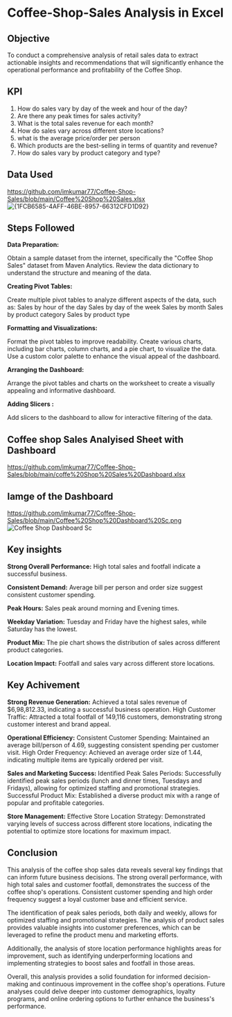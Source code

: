 # Coffee-Shop-Sales Analysis in Excel
## Objective
To conduct a comprehensive analysis of retail sales data to extract actionable insights and recommendations that will significantly enhance the operational performance and profitability of the Coffee Shop.

## KPI
1. How do sales vary by day of the week and hour of the day?
2. Are there any peak times for sales activity?
3. What is the total sales revenue for each month?
4. How do sales vary across different store locations?
5. what is the average price/order per person
6. Which products are the best-selling in terms of quantity and revenue?
7. How do sales vary by product category and type?

## Data Used
https://github.com/imkumar77/Coffee-Shop-Sales/blob/main/Coffee%20Shop%20Sales.xlsx
![{1FCB6585-4AFF-46BE-8957-66312CFD1D92}](https://github.com/user-attachments/assets/cad77634-1254-4075-8dc5-e36910d16f47)

## Steps Followed
**Data Preparation:** 

Obtain a sample dataset from the internet, specifically the "Coffee Shop Sales" dataset from Maven Analytics.
Review the data dictionary to understand the structure and meaning of the data.

**Creating Pivot Tables:**

Create multiple pivot tables to analyze different aspects of the data, such as:
Sales by hour of the day
Sales by day of the week
Sales by month
Sales by product category
Sales by product type

**Formatting and Visualizations:**

Format the pivot tables to improve readability.
Create various charts, including bar charts, column charts, and a pie chart, to visualize the data.
Use a custom color palette to enhance the visual appeal of the dashboard.

**Arranging the Dashboard:**

Arrange the pivot tables and charts on the worksheet to create a visually appealing and informative dashboard.

**Adding Slicers :**

Add slicers to the dashboard to allow for interactive filtering of the data.

## Coffee shop Sales Analyised Sheet with Dashboard
https://github.com/imkumar77/Coffee-Shop-Sales/blob/main/coffe%20Shop%20Sales%20Dashboard.xlsx

## Iamge of the Dashboard

https://github.com/imkumar77/Coffee-Shop-Sales/blob/main/Coffee%20Shop%20Dashboard%20Sc.png
![Coffee Shop Dashboard Sc](https://github.com/user-attachments/assets/2d9e30a9-8150-432d-a309-8531ad407f7d)

## Key insights

**Strong Overall Performance:** High total sales and footfall indicate a successful business.

**Consistent Demand:** Average bill per person and order size suggest consistent customer spending.

**Peak Hours:** Sales peak around morning and Evening times.

**Weekday Variation:** Tuesday and Friday have the highest sales, while Saturday has the lowest.

**Product Mix:** The pie chart shows the distribution of sales across different product categories.

**Location Impact:** Footfall and sales vary across different store locations.

## Key Achivement 

**Strong Revenue Generation:** Achieved a total sales revenue of $6,98,812.33, indicating a successful business operation.
High Customer Traffic: Attracted a total footfall of 149,116 customers, demonstrating strong customer interest and brand appeal.

**Operational Efficiency:**
Consistent Customer Spending: Maintained an average bill/person of 4.69, suggesting consistent spending per customer visit.
High Order Frequency: Achieved an average order size of 1.44, indicating multiple items are typically ordered per visit.

**Sales and Marketing Success:**
Identified Peak Sales Periods: Successfully identified peak sales periods (lunch and dinner times, Tuesdays and Fridays), allowing for optimized staffing and promotional strategies.
Successful Product Mix: Established a diverse product mix with a range of popular and profitable categories.

**Store Management:**
Effective Store Location Strategy: Demonstrated varying levels of success across different store locations, indicating the potential to optimize store locations for maximum impact.

## Conclusion

This analysis of the coffee shop sales data reveals several key findings that can inform future business decisions. The strong overall performance, with high total sales and customer footfall, demonstrates the success of the coffee shop's operations. Consistent customer spending and high order frequency suggest a loyal customer base and efficient service.

The identification of peak sales periods, both daily and weekly, allows for optimized staffing and promotional strategies. The analysis of product sales provides valuable insights into customer preferences, which can be leveraged to refine the product menu and marketing efforts.

Additionally, the analysis of store location performance highlights areas for improvement, such as identifying underperforming locations and implementing strategies to boost sales and footfall in those areas.

Overall, this analysis provides a solid foundation for informed decision-making and continuous improvement in the coffee shop's operations. Future analyses could delve deeper into customer demographics, loyalty programs, and online ordering options to further enhance the business's performance.






